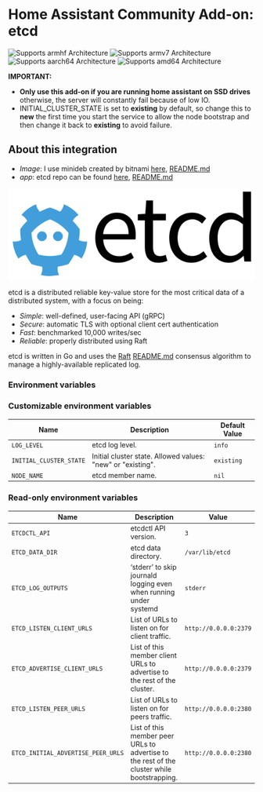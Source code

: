 # Home Assistant Community Add-on: etcd

![Supports armhf Architecture][armhf-shield] ![Supports armv7 Architecture][armv7-shield] ![Supports aarch64 Architecture][aarch64-shield] ![Supports amd64 Architecture][amd64-shield]

[armhf-shield]: https://img.shields.io/badge/armhf-no-red.svg
[armv7-shield]: https://img.shields.io/badge/armv7-yes-green.svg
[aarch64-shield]: https://img.shields.io/badge/aarch64-yes-green.svg
[amd64-shield]: https://img.shields.io/badge/amd64-yes-green.svg

**IMPORTANT:** 

- **Only use this add-on if you are running home assistant on SSD drives** otherwise, the server will constantly fail because of low IO.
- INITIAL_CLUSTER_STATE is set to **existing** by default, so change this to **new** the first time you start the service to allow the node bootstrap and then change it back to **existing** to avoid failure.

## About this integration

* *Image*: I use minideb created by bitnami [here](https://hub.docker.com/r/bitnami/etcd/), [README.md](https://github.com/bitnami/minideb/blob/master/README.md)
* *app*: etcd repo can be found [here](https://github.com/etcd-io/etcd), [README.md](https://github.com/etcd-io/etcd/blob/main/README.md)

![etcd Logo](https://raw.githubusercontent.com/etcd-io/etcd/main/logos/etcd-horizontal-color.svg)

etcd is a distributed reliable key-value store for the most critical data of a distributed system, with a focus on being:

* *Simple*: well-defined, user-facing API (gRPC)
* *Secure*: automatic TLS with optional client cert authentication
* *Fast*: benchmarked 10,000 writes/sec
* *Reliable*: properly distributed using Raft

etcd is written in Go and uses the [Raft](https://github.com/etcd-io/raft) [README.md](https://github.com/etcd-io/raft/blob/main/README.md) consensus algorithm to manage a highly-available replicated log.

### Environment variables

### Customizable environment variables

| Name                          | Description                                                                                  | Default Value           |
|-------------------------------|----------------------------------------------------------------------------------------------|-------------------------|
| `LOG_LEVEL`                   | etcd log level.                                                                              | `info`                  |
| `INITIAL_CLUSTER_STATE`       | Initial cluster state. Allowed values: "new" or "existing".                                  | `existing`              |
| `NODE_NAME`                   | etcd member name.                                                                            | `nil`                   |

### Read-only environment variables

| Name                               | Description                                                                                  | Value                              |
|------------------------------------|----------------------------------------------------------------------------------------------|------------------------------------|
| `ETCDCTL_API`                      | etcdctl API version.                                                                         | `3`                                |
| `ETCD_DATA_DIR`                    | etcd data directory.                                                                         | `/var/lib/etcd`                    |
| `ETCD_LOG_OUTPUTS`                 | ‘stderr’ to skip journald logging even when running under systemd                            | `stderr`                           |
| `ETCD_LISTEN_CLIENT_URLS`          | List of URLs to listen on for client traffic.                                                | `http://0.0.0.0:2379`              |
| `ETCD_ADVERTISE_CLIENT_URLS`       | List of this member client URLs to advertise to the rest of the cluster.                     | `http://0.0.0.0:2379`              |
| `ETCD_LISTEN_PEER_URLS`            | List of URLs to listen on for peers traffic.                                                 | `http://0.0.0.0:2380`              |
| `ETCD_INITIAL_ADVERTISE_PEER_URLS` | List of this member peer URLs to advertise to the rest of the cluster while bootstrapping.   | `http://0.0.0.0:2380`              |
